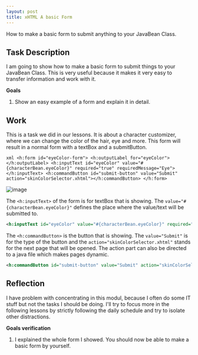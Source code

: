 ```yaml
---
layout: post
title: xHTML A basic Form
---
```


How to make a basic form to submit anything to your JavaBean Class.

## Task Description

I am going to show how to make a basic form to submit things to your JavaBean Class. This is very useful because it makes it very easy to transfer information and work with it.

**Goals**

1. Show an easy example of a form and explain it in detail.


## Work

This is a task we did in our lessons. It is about a character customizer, where we can change the color of the hair, eye and more. This form will result in a normal form with a textBox and a submitButton.

``xml
<h:form id="eyeColor-form">
            <h:outputLabel for="eyeColor"></h:outputLabel>
            <h:inputText id="eyeColor" value="#{characterBean.eyeColor}" required="true" requiredMessage="Eye"></h:inputText>
            <h:commandButton id="submit-button" value="Submit" action="skinColorSelector.xhtml"></h:commandButton>
</h:form>
``

![image](https://user-images.githubusercontent.com/86788562/131391923-f0adf18b-7a8c-45cd-9be7-74dbc7be21a9.png)

The `<h:inputText>` of the form is for textBox that is showing. The `value="#{characterBean.eyeColor}"` defines the place where the value/text will be submitted to.

```xml
<h:inputText id="eyeColor" value="#{characterBean.eyeColor}" required="true" requiredMessage="Eye"></h:inputText>
```

The `<h:commandButton>` is the button that is showing. The `value="Submit"` is for the type of the button and the `action="skinColorSelector.xhtml"` stands for the next page that will be opened. The action part can also be directed to a java file which makes pages dynamic.

```xml
<h:commandButton id="submit-button" value="Submit" action="skinColorSelector.xhtml"></h:commandButton>
```


## Reflection

I have problem with concentrating in this modul, because I often do some IT stuff but not the tasks I should be doing. I'll try to focus more in the following lessons by strictly following the daily schedule and try to isolate other distractions.

**Goals verification**
1. I explained the whole form I showed. You should now be able to make a basic form by yourself.



